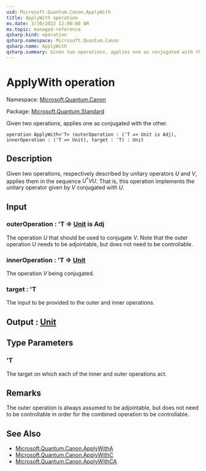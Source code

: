 ```yaml
---
uid: Microsoft.Quantum.Canon.ApplyWith
title: ApplyWith operation
ms.date: 3/30/2022 12:00:00 AM
ms.topic: managed-reference
qsharp.kind: operation
qsharp.namespace: Microsoft.Quantum.Canon
qsharp.name: ApplyWith
qsharp.summary: Given two operations, applies one as conjugated with the other.
---
```


# ApplyWith operation

Namespace: [Microsoft.Quantum.Canon](xref:Microsoft.Quantum.Canon)

Package: [Microsoft.Quantum.Standard](https://nuget.org/packages/Microsoft.Quantum.Standard)


Given two operations, applies one as conjugated with the other.

```qsharp
operation ApplyWith<'T> (outerOperation : ('T => Unit is Adj), innerOperation : ('T => Unit), target : 'T) : Unit
```


## Description

Given two operations, respectively described by unitary operators $U$and $V$, applies them in the sequence $U^{\dagger} V U$. That is,this operation implements the unitary operator given by $V$ conjugatedwith $U$.

## Input

### outerOperation : 'T => [Unit](xref:microsoft.quantum.qsharp.valueliterals#unit-literal)  is Adj

The operation $U$ that should be used to conjugate $V$. Note that theouter operation $U$ needs to be adjointable, but does notneed to be controllable.


### innerOperation : 'T => [Unit](xref:microsoft.quantum.qsharp.valueliterals#unit-literal) 

The operation $V$ being conjugated.


### target : 'T

The input to be provided to the outer and inner operations.



## Output : [Unit](xref:microsoft.quantum.qsharp.valueliterals#unit-literal)



## Type Parameters

### 'T

The target on which each of the inner and outer operations act.

## Remarks

The outer operation is always assumed to be adjointable, but does notneed to be controllable in order for the combined operation to becontrollable.

## See Also

- [Microsoft.Quantum.Canon.ApplyWithA](xref:Microsoft.Quantum.Canon.ApplyWithA)
- [Microsoft.Quantum.Canon.ApplyWithC](xref:Microsoft.Quantum.Canon.ApplyWithC)
- [Microsoft.Quantum.Canon.ApplyWithCA](xref:Microsoft.Quantum.Canon.ApplyWithCA)